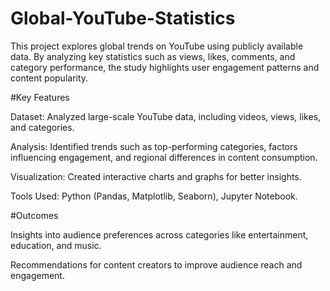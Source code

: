# Global-YouTube-Statistics

This project explores global trends on YouTube using publicly available data. By analyzing key statistics such as views, likes, comments, and category performance, the study highlights user engagement patterns and content popularity.

#Key Features

Dataset: Analyzed large-scale YouTube data, including videos, views, likes, and categories.

Analysis: Identified trends such as top-performing categories, factors influencing engagement, and regional differences in content consumption.

Visualization: Created interactive charts and graphs for better insights.

Tools Used: Python (Pandas, Matplotlib, Seaborn), Jupyter Notebook.

#Outcomes

Insights into audience preferences across categories like entertainment, education, and music.

Recommendations for content creators to improve audience reach and engagement.

